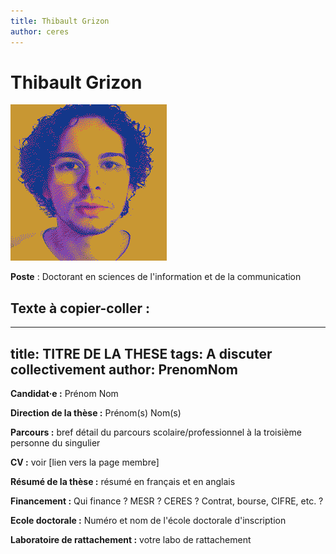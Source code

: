 ```yaml
---
title: Thibault Grizon
author: ceres
---
```

# Thibault Grizon #
![Thibault Grizon](grizon_thibault.png)

**Poste** : Doctorant en sciences de l'information et de la communication



## Texte à copier-coller : 


---
title: TITRE DE LA THESE
tags: A discuter collectivement
author: PrenomNom
---
**Candidat·e :** Prénom Nom

**Direction de la thèse :** Prénom(s) Nom(s)

**Parcours :** bref détail du parcours scolaire/professionnel à la troisième personne du singulier

**CV :** voir [lien vers la page membre]

**Résumé de la thèse :** résumé en français et en anglais

**Financement :** Qui finance ? MESR ? CERES ? Contrat, bourse, CIFRE, etc. ?

**Ecole doctorale :** Numéro et nom de l'école doctorale d'inscription

**Laboratoire de rattachement :** votre labo de rattachement